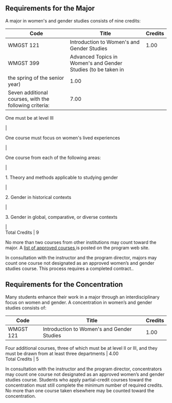 ##  Requirements for the Major

A major in women's and gender studies consists of nine credits:

Code  |  Title  |  Credits  
---|---|---  
WMGST 121  |  Introduction to Women's and Gender Studies  |  1.00  
WMGST 399  |  Advanced Topics in Women's and Gender Studies (to be taken in
the spring of the senior year)  |  1.00  
Seven additional courses, with the following criteria:  |  7.00  
  
One must be at level III

|  
  
One course must focus on women's lived experiences

|  
  
One course from each of the following areas:

|  
  
1\. Theory and methods applicable to studying gender

|  
  
2\. Gender in historical contexts

|  
  
3\. Gender in global, comparative, or diverse contexts

|  
Total Credits  |  9  
  
No more than two courses from other institutions may count toward the major. A
[ list of approved courses ](http://wp.stolaf.edu/womens-gender-studies/) is
posted on the program web site.

In consultation with the instructor and the program director, majors may count
one course not designated as an approved women’s and gender studies course.
This process requires a completed contract..

##  Requirements for the Concentration

Many students enhance their work in a major through an interdisciplinary focus
on women and gender. A concentration in women’s and gender studies consists
of:

Code  |  Title  |  Credits  
---|---|---  
WMGST 121  |  Introduction to Women's and Gender Studies  |  1.00  
Four additional courses, three of which must be at level II or III, and they
must be drawn from at least three departments  |  4.00  
Total Credits  |  5  
  
In consultation with the instructor and the program director, concentrators
may count one course not designated as an approved women’s and gender studies
course. Students who apply partial-credit courses toward the concentration
must still complete the minimum number of required credits. No more than one
course taken elsewhere may be counted toward the concentration.

